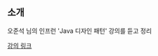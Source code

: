 
## 소개
오준석 님의 인프런 'Java 디자인 패턴' 강의를 듣고 정리

<a href="https://www.inflearn.com/course/%EC%9E%90%EB%B0%94-%EB%94%94%EC%9E%90%EC%9D%B8%ED%8C%A8%ED%84%B4#" target="_blank">강의 링크</a>
